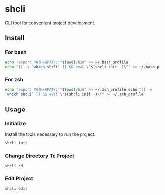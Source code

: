 # shcli

CLI tool for convenient project development.

## Install

### For bash

```sh
echo 'export PATH=$PATH:'"$(pwd)/bin" >> ~/.bash_profile
echo "[[ -x `which shcli` ]] && eval \"$(shcli init -)\"" >> ~/.bash_profile
```

### For zsh

```sh
echo 'export PATH=$PATH:'"$(pwd)/bin" >> ~/.zsh_profile echo "[[ -x
`which shcli` ]] && eval \"$(shcli init -)\"" >> ~/.zsh_profile
```

## Usage

### Initialize

Install the tools necessary to run the project.

```sh
shcli init
```

### Change Directory To Project

```sh
shcli cd
```

### Edit Project

```sh
shcli edit
```
